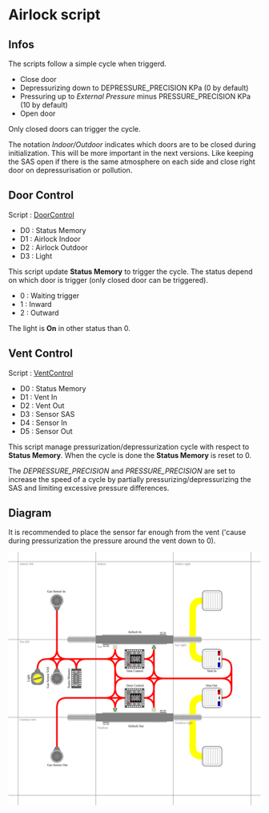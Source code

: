 # Airlock script

## Infos
The scripts follow a simple cycle when triggerd.
- Close door
- Depressurizing down to DEPRESSURE_PRECISION KPa (0 by default)
- Pressuring up to *External Pressure* minus PRESSURE_PRECISION KPa (10 by default)
- Open door

Only closed doors can trigger the cycle.

The notation *Indoor/Outdoor* indicates which doors are to be closed during initialization.
This will be more important in the next versions. Like keeping the SAS open if there is the same atmosphere on each side and close right door on depressurisation or pollution.

## Door Control
Script : [DoorControl](/Scripts/Airlock/DoorControl)
- D0 : Status Memory
- D1 : Airlock Indoor
- D2 : Airlock Outdoor
- D3 : Light

This script update **Status Memory** to trigger the cycle.
The status depend on which door is trigger (only closed door can be triggered).

- 0 : Waiting trigger
- 1 : Inward
- 2 : Outward

The light is **On** in other status than 0.

## Vent Control
Script : [VentControl](/Scripts/Airlock/VentControl)
- D0 : Status Memory
- D1 : Vent In
- D2 : Vent Out
- D3 : Sensor SAS
- D4 : Sensor In
- D5 : Sensor Out

This script manage pressurization/depressurization cycle with respect to **Status Memory**.
When the cycle is done the **Status Memory** is reset to 0.

The *DEPRESSURE_PRECISION* and *PRESSURE_PRECISION* are set to increase the speed of a cycle by partially pressurizing/depressurizing the SAS and limiting excessive pressure differences.

## Diagram

It is recommended to place the sensor far enough from the vent ('cause during pressurization the pressure around the vent down to 0).

![Airlock diagram](/Diagrams/Airlock.svg)
